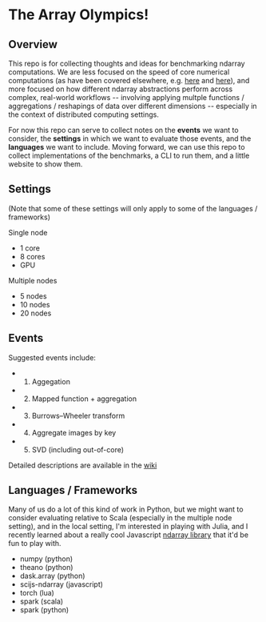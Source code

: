 # The Array Olympics!

## Overview

This repo is for collecting thoughts and ideas for benchmarking ndarray computations. We are less focused on the speed of core numerical computations (as have been covered elsewhere, e.g. [here](http://lessthanoptimal.github.io/Java-Matrix-Benchmark/) and [here](http://julialang.org/benchmarks/)), and more focused on how different ndarray abstractions perform across complex, real-world workflows -- involving applying multple functions / aggregations / reshapings of data over different dimensions -- especially in the context of distributed computing settings.

For now this repo can serve to collect notes on the **events** we want to consider, the **settings** in which we want to evaluate those events, and the **languages** we want to include. Moving forward, we can use this repo to collect implementations of the benchmarks, a CLI to run them, and a little website to show them.

## Settings

(Note that some of these settings will only apply to some of the languages / frameworks)

Single node
- 1 core
- 8 cores
- GPU

Multiple nodes
- 5 nodes 
- 10 nodes 
- 20 nodes 

## Events

Suggested events include:
- 1) Aggegation 
- 2) Mapped function + aggregation
- 3) Burrows–Wheeler transform
- 4) Aggregate images by key
- 5) SVD (including out-of-core)

Detailed descriptions are available in the [wiki](https://github.com/freeman-lab/array-olympics/wiki)

## Languages / Frameworks

Many of us do a lot of this kind of work in Python, but we might want to consider evaluating relative to Scala (especially in the multiple node setting), and in the local setting, I'm interested in playing with Julia, and I recently learned about a really cool Javascript [ndarray library](https://github.com/scijs/ndarray) that it'd be fun to play with.

- numpy (python)
- theano (python)
- dask.array (python)
- scijs-ndarray (javascript)
- torch (lua)
- spark (scala)
- spark (python)


